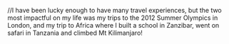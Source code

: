 //I have been lucky enough to have many travel experiences, but the two most impactful on my life was my trips to the 2012 Summer Olympics in London, and my trip to Africa where I built a school in Zanzibar, went on safari in Tanzania and climbed Mt Kilimanjaro!
